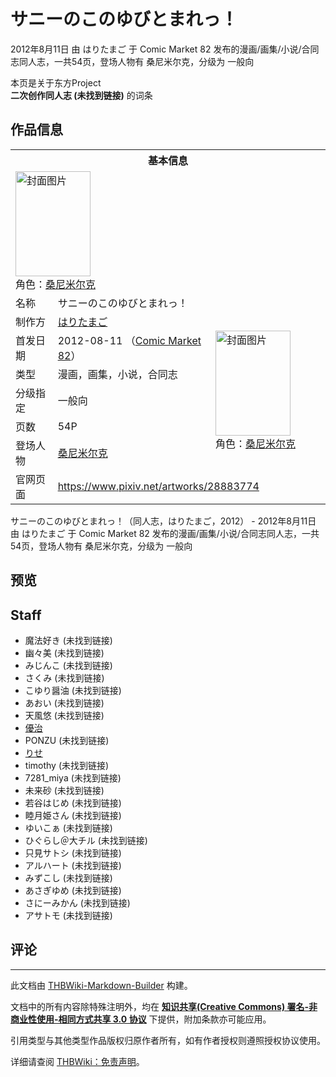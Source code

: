 # サニーのこのゆびとまれっ！

<!-- source html: G:\repos\THBWiki-Markdown-Builder\THBWikiMarkdown\Temp\main\4\4b\ns0%3A%E3%82%B5%E3%83%8B%E3%83%BC%E3%81%AE%E3%81%93%E3%81%AE%E3%82%86%E3%81%B3%E3%81%A8%E3%81%BE%E3%82%8C%E3%81%A3%EF%BC%81.html -->

2012年8月11日 由 はりたまご 于 Comic Market 82 发布的漫画/画集/小说/合同志同人志，一共54页，登场人物有 桑尼米尔克，分级为 一般向

本页是关于东方Project  
 **二次创作同人志 (未找到链接)** 的词条

## 作品信息

<table><tbody><tr><th colspan="3">基本信息</th></tr><tr><td class="cover-artwork-mobile" colspan="2"><a href="./文件-サニーのこのゆびとまれっ！封面.png.md" class="image" title="封面图片"><img alt="封面图片" src="https://upload.thwiki.cc/thumb/8/85/%E3%82%B5%E3%83%8B%E3%83%BC%E3%81%AE%E3%81%93%E3%81%AE%E3%82%86%E3%81%B3%E3%81%A8%E3%81%BE%E3%82%8C%E3%81%A3%EF%BC%81%E5%B0%81%E9%9D%A2.png/120px-%E3%82%B5%E3%83%8B%E3%83%BC%E3%81%AE%E3%81%93%E3%81%AE%E3%82%86%E3%81%B3%E3%81%A8%E3%81%BE%E3%82%8C%E3%81%A3%EF%BC%81%E5%B0%81%E9%9D%A2.png" decoding="async" loading="lazy" width="120" height="168" srcset="https://upload.thwiki.cc/thumb/8/85/%E3%82%B5%E3%83%8B%E3%83%BC%E3%81%AE%E3%81%93%E3%81%AE%E3%82%86%E3%81%B3%E3%81%A8%E3%81%BE%E3%82%8C%E3%81%A3%EF%BC%81%E5%B0%81%E9%9D%A2.png/180px-%E3%82%B5%E3%83%8B%E3%83%BC%E3%81%AE%E3%81%93%E3%81%AE%E3%82%86%E3%81%B3%E3%81%A8%E3%81%BE%E3%82%8C%E3%81%A3%EF%BC%81%E5%B0%81%E9%9D%A2.png 1.5x, https://upload.thwiki.cc/thumb/8/85/%E3%82%B5%E3%83%8B%E3%83%BC%E3%81%AE%E3%81%93%E3%81%AE%E3%82%86%E3%81%B3%E3%81%A8%E3%81%BE%E3%82%8C%E3%81%A3%EF%BC%81%E5%B0%81%E9%9D%A2.png/240px-%E3%82%B5%E3%83%8B%E3%83%BC%E3%81%AE%E3%81%93%E3%81%AE%E3%82%86%E3%81%B3%E3%81%A8%E3%81%BE%E3%82%8C%E3%81%A3%EF%BC%81%E5%B0%81%E9%9D%A2.png 2x" data-file-width="500" data-file-height="701"></a><div class="cover-char">角色：<a href="./桑尼米尔克.md" title="桑尼米尔克">桑尼米尔克</a></div></td>
</tr><tr><td class="label">名称</td><td colspan="2"> サニーのこのゆびとまれっ！ </td></tr><tr><td class="label">制作方</td><td><a href="./はりたまご.md" title="はりたまご">はりたまご</a></td><td class="cover-artwork" rowspan="6" style="min-width:168px;"><a href="./文件-サニーのこのゆびとまれっ！封面.png.md" class="image" title="封面图片"><img alt="封面图片" src="https://upload.thwiki.cc/thumb/8/85/%E3%82%B5%E3%83%8B%E3%83%BC%E3%81%AE%E3%81%93%E3%81%AE%E3%82%86%E3%81%B3%E3%81%A8%E3%81%BE%E3%82%8C%E3%81%A3%EF%BC%81%E5%B0%81%E9%9D%A2.png/120px-%E3%82%B5%E3%83%8B%E3%83%BC%E3%81%AE%E3%81%93%E3%81%AE%E3%82%86%E3%81%B3%E3%81%A8%E3%81%BE%E3%82%8C%E3%81%A3%EF%BC%81%E5%B0%81%E9%9D%A2.png" decoding="async" loading="lazy" width="120" height="168" srcset="https://upload.thwiki.cc/thumb/8/85/%E3%82%B5%E3%83%8B%E3%83%BC%E3%81%AE%E3%81%93%E3%81%AE%E3%82%86%E3%81%B3%E3%81%A8%E3%81%BE%E3%82%8C%E3%81%A3%EF%BC%81%E5%B0%81%E9%9D%A2.png/180px-%E3%82%B5%E3%83%8B%E3%83%BC%E3%81%AE%E3%81%93%E3%81%AE%E3%82%86%E3%81%B3%E3%81%A8%E3%81%BE%E3%82%8C%E3%81%A3%EF%BC%81%E5%B0%81%E9%9D%A2.png 1.5x, https://upload.thwiki.cc/thumb/8/85/%E3%82%B5%E3%83%8B%E3%83%BC%E3%81%AE%E3%81%93%E3%81%AE%E3%82%86%E3%81%B3%E3%81%A8%E3%81%BE%E3%82%8C%E3%81%A3%EF%BC%81%E5%B0%81%E9%9D%A2.png/240px-%E3%82%B5%E3%83%8B%E3%83%BC%E3%81%AE%E3%81%93%E3%81%AE%E3%82%86%E3%81%B3%E3%81%A8%E3%81%BE%E3%82%8C%E3%81%A3%EF%BC%81%E5%B0%81%E9%9D%A2.png 2x" data-file-width="500" data-file-height="701"></a><div class="cover-char">角色：<a href="./桑尼米尔克.md" title="桑尼米尔克">桑尼米尔克</a></div></td>
</tr><tr><td class="label">首发日期</td><td>2012-08-11&#160;（<a href="/展会作品列表?e=Comic+Market%2382">Comic Market 82</a>）</td></tr><tr><td class="label">类型</td><td>漫画，画集，小说，合同志</td></tr><tr><td class="label">分级指定</td><td>一般向</td></tr><tr><td class="label">页数</td><td>54P</td></tr><tr><td class="label">登场人物</td><td><a href="./桑尼米尔克.md" title="桑尼米尔克">桑尼米尔克</a></td></tr>
<tr><td class="label">官网页面</td><td colspan="2"><a rel="nofollow" class="external free" href="https://www.pixiv.net/artworks/28883774">https://www.pixiv.net/artworks/28883774</a></td></tr></tbody></table>

サニーのこのゆびとまれっ！（同人志，はりたまご，2012） - 2012年8月11日 由 はりたまご 于 Comic Market 82 发布的漫画/画集/小说/合同志同人志，一共54页，登场人物有 桑尼米尔克，分级为 一般向

## 预览

## Staff
- 魔法好き (未找到链接)
- 幽々美 (未找到链接)
- みじんこ (未找到链接)
- さくみ (未找到链接)
- こゆり醤油 (未找到链接)
- あおい (未找到链接)
- 天風悠 (未找到链接)
- [優治](./優治.md)
- PONZU (未找到链接)
- [りせ](./RISE（Parasol_Pig）.md)
- timothy (未找到链接)
- 7281_miya (未找到链接)
- 未来砂 (未找到链接)
- 若谷はじめ (未找到链接)
- 睦月姫さん (未找到链接)
- ゆいこぁ (未找到链接)
- ひぐらし＠大チル (未找到链接)
- 只見サトシ (未找到链接)
- アルハート (未找到链接)
- みずこし (未找到链接)
- あさぎゆめ (未找到链接)
- さにーみかん (未找到链接)
- アサトモ (未找到链接)


## 评论




---

此文档由 [THBWiki-Markdown-Builder](https://github.com/Delsin-Yu/THBWiki-Markdown-Builder) 构建。

文档中的所有内容除特殊注明外，均在 [**知识共享(Creative Commons) 署名-非商业性使用-相同方式共享 3.0 协议**](https://creativecommons.org/licenses/by-sa/3.0/deed.zh-hans) 下提供，附加条款亦可能应用。

引用类型与其他类型作品版权归原作者所有，如有作者授权则遵照授权协议使用。

详细请查阅 [THBWiki：免责声明](https://thbwiki.cc/THBWiki:%E5%85%8D%E8%B4%A3%E5%A3%B0%E6%98%8E)。

